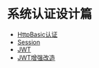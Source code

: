 # 系统认证设计篇

* [HttpBasic认证](HttpBasic认证.md)
* [Session](Session.md)
* [JWT](JWT.md)
* [JWT增强改造](JWT增强改造.md)
